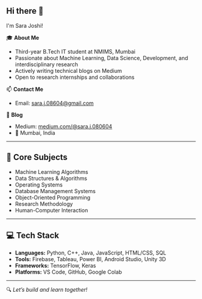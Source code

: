 ## Hi there 👋

I'm Sara Joshi!

🎓 **About Me**  
- Third-year B.Tech IT student at NMIMS, Mumbai  
- Passionate about Machine Learning, Data Science, Development, and interdisciplinary research  
- Actively writing technical blogs on Medium  
- Open to research internships and collaborations  

📫 **Contact Me**  
- Email: sara.j.08604@gmail.com

📝 **Blog**
- Medium: [medium.com/@sara.j.080604](https://medium.com/@sara.j.080604)  
- 📍 Mumbai, India  

---

## 🎯 Core Subjects  
- Machine Learning Algorithms  
- Data Structures & Algorithms  
- Operating Systems  
- Database Management Systems  
- Object-Oriented Programming  
- Research Methodology  
- Human-Computer Interaction  

---

## 💻 Tech Stack  
- **Languages:** Python, C++, Java, JavaScript, HTML/CSS, SQL  
- **Tools:** Firebase, Tableau, Power BI, Android Studio, Unity 3D  
- **Frameworks:** TensorFlow, Keras  
- **Platforms:** VS Code, GitHub, Google Colab  

---

🔍 *Let’s build and learn together!*  
<!--
**Sara-J-86/Sara-J-86** is a ✨ _special_ ✨ repository because its `README.md` (this file) appears on your GitHub profile.

Here are some ideas to get you started:

- 🔭 I’m currently working on ...
- 🌱 I’m currently learning ...
- 👯 I’m looking to collaborate on ...
- 🤔 I’m looking for help with ...
- 💬 Ask me about ...
- 📫 How to reach me: ...
- 😄 Pronouns: ...
- ⚡ Fun fact: ...
-->
